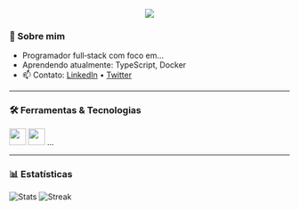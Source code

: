 <p align="center">
  <img src="https://capsule-render.vercel.app/api?..."/>
</p>

### 👋 Sobre mim
- Programador full‑stack com foco em...
- Aprendendo atualmente: TypeScript, Docker
- 📫 Contato: [LinkedIn](...) • [Twitter](...)

---

### 🛠️ Ferramentas & Tecnologias
<img src="...react.svg" height="30"/> <img src="...nodejs.svg" height="30"/> ...

---

### 📊 Estatísticas
![Stats](https://github-readme-stats.vercel.app/api?username=SEU_USUARIO&show_icons=true)
![Streak](https://github-readme-streak-stats.herokuapp.com/?user=SEU_USUARIO)

